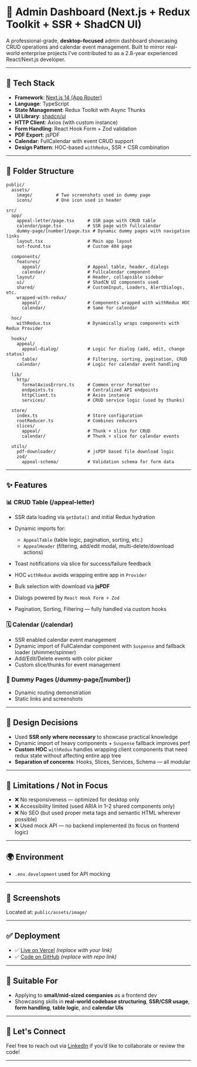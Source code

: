 # 🧠 Admin Dashboard (Next.js + Redux Toolkit + SSR + ShadCN UI)

A professional-grade, **desktop-focused** admin dashboard showcasing CRUD operations and calendar event management. Built to mirror real-world enterprise projects I've contributed to as a 2.8-year experienced React/Next.js developer.

---

## 🚀 Tech Stack

* **Framework**: [Next.js 14 (App Router)](https://nextjs.org/)
* **Language**: TypeScript
* **State Management**: Redux Toolkit with Async Thunks
* **UI Library**: [shadcn/ui](https://ui.shadcn.com/)
* **HTTP Client**: Axios (with custom instance)
* **Form Handling**: React Hook Form + Zod validation
* **PDF Export**: jsPDF
* **Calendar**: FullCalendar with event CRUD support
* **Design Pattern**: HOC-based `withRedux`, SSR + CSR combination

---

## 📁 Folder Structure

```
public/
  assets/
    image/         # Two screenshots used in dummy page
    icons/         # One icon used in header

src/
  app/
    appeal-letter/page.tsx     # SSR page with CRUD table
    calendar/page.tsx          # SSR page with fullcalendar
    dummy-page/[number]/page.tsx # Dynamic dummy pages with navigation links
    layout.tsx                 # Main app layout
    not-found.tsx              # Custom 404 page

  components/
    features/
      appeal/                  # Appeal table, header, dialogs
      calendar/                # Fullcalendar component
    layout/                    # Header, collapsible sidebar
    ui/                        # ShadCN UI components used
    shared/                    # CustomInput, Loaders, AlertDialogs, etc.
    wrapped-with-redux/
      appeal/                  # Components wrapped with withRedux HOC
      calendar/                # Same for calendar

  hoc/
    withRedux.tsx              # Dynamically wraps components with Redux Provider

  hooks/
    appeal/
      appeal-dialog/           # Logic for dialog (add, edit, change status)
      table/                   # Filtering, sorting, pagination, CRUD
    calendar/                  # Logic for calendar event handling

  lib/
    http/
      formatAxiosErrors.ts     # Common error formatter
      endpoints.ts             # Centralized API endpoints
      httpClient.ts            # Axios instance
      services/                # CRUD service logic (used by thunks)

  store/
    index.ts                   # Store configuration
    rootReducer.ts             # Combines reducers
    slices/
      appeal/                  # Thunk + slice for CRUD
      calendar/                # Thunk + slice for calendar events

  utils/
    pdf-downloader/            # jsPDF based file download logic
    zod/
      appeal-schema/           # Validation schema for form data
```

---

## ✨ Features

### 📊 CRUD Table (/appeal-letter)

* SSR data loading via `getData()` and initial Redux hydration
* Dynamic imports for:

  * `AppealTable` (table logic, pagination, sorting, etc.)
  * `AppealHeader` (filtering, add/edit modal, multi-delete/download actions)
* Toast notifications via slice for success/failure feedback
* HOC `withRedux` avoids wrapping entire app in `Provider`
* Bulk selection with download via **jsPDF**
* Dialogs powered by `React Hook Form + Zod`
* Pagination, Sorting, Filtering — fully handled via custom hooks

### 🗓️ Calendar (/calendar)

* SSR enabled calendar event management
* Dynamic import of FullCalendar component with `Suspense` and fallback loader (shimmer/spinner)
* Add/Edit/Delete events with color picker
* Custom slice/thunks for event management

### 🔧 Dummy Pages (/dummy-page/\[number])

* Dynamic routing demonstration
* Static links and screenshots

---

## 🧠 Design Decisions

* Used **SSR only where necessary** to showcase practical knowledge
* Dynamic import of heavy components + `Suspense` fallback improves perf
* **Custom HOC** `withRedux` handles wrapping client components that need redux state without affecting entire app tree
* **Separation of concerns**: Hooks, Slices, Services, Schema — all modular

---

## 📌 Limitations / Not in Focus

* ❌ No responsiveness — optimized for desktop only
* ❌ Accessibility limited (used ARIA in 1–2 shared components only)
* ❌ No SEO (but used proper meta tags and semantic HTML wherever possible)
* ❌ Used mock API — no backend implemented (to focus on frontend logic)

---

## 🌍 Environment

* `.env.development` used for API mocking

---

## 📸 Screenshots

Located at: `public/assets/image/`

---

## ✅ Deployment

* ✅ [Live on Vercel](#) *(replace with your link)*
* ✅ [Code on GitHub](#) *(replace with repo link)*

---

## 💼 Suitable For

* Applying to **small/mid-sized companies** as a frontend dev
* Showcasing skills in **real-world codebase structuring**, **SSR/CSR usage**, **form handling**, **table logic**, and **calendar UIs**

---

## 🤝 Let's Connect

Feel free to reach out via [LinkedIn](#) if you’d like to collaborate or review the code!

---
